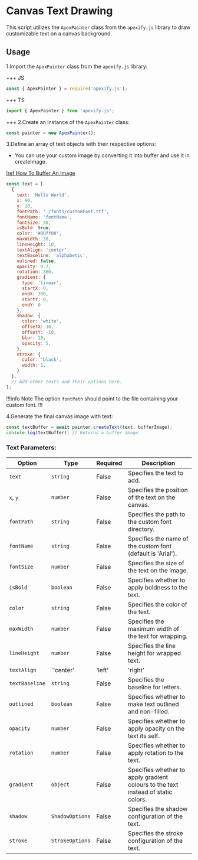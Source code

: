 # Canvas Text Drawing

This script utilizes the `ApexPainter` class from the `apexify.js` library to draw customizable text on a canvas background.

## Usage

1.Import the `ApexPainter` class from the `apexify.js` library:

+++ JS

```javascript
const { ApexPainter } = require('apexify.js'); 
```

+++ TS

```typescript
import { ApexPainter } from 'apexify.js'; 
```

+++
2.Create an instance of the `ApexPainter` class:

```javascript
const painter = new ApexPainter();
```

3.Define an array of text objects with their respective options:

- You can use your custom image by converting it into buffer and use it in createImage.

[!ref How To Buffer An Image](../Image-Enhancement/Buffer.md)

```javascript
const text = [
  {
    text: 'Hello World',
    x: 90,
    y: 20,
    fontPath: './fonts/customFont.ttf',
    fontName: 'fontName',
    fontSize: 30,
    isBold: true,
    color: '#00ff00',
    maxWidth: 30,
    lineHeight: 10,
    textAlign: 'center',
    textBaseline: 'alphabetic',
    oulined: false,
    opacity: 0.7,
    rotation: 360,
    gradient: {
      type: 'linear',
      startX: 0,
      endX: 300,
      startY: 0,
      endY: 0
    },
    shadow: {
      color: 'white',
      offsetX: 10,
      offsetY: -10,
      blur: 10,
      opacity: 5,
    },
    stroke: {
      color: 'black',
      width: 1,
    }
  },
  // Add other texts and their options here.
];
```

!!!info Note
 The option `fontPath` should point to the file containing your custom font.
!!!

4.Generate the final canvas image with text:

```javascript
const textBuffer = await painter.createText(text, bufferImage);
console.log(textBuffer); // Returns a buffer image.
```

### Text Parameters:

| Option         | Type                      | Required   | Description                                                                               |
| -------------- | ------------------------- | ---------- | ----------------------------------------------------------------------------------------- |
| `text`         | `string`                  | False        | Specifies the text to add.                                                                 |
| `x`, `y`       | `number`                  | False        | Specifies the position of the text on the canvas.                                          |
| `fontPath`     | `string`                  | False         | Specifies the path to the custom font directory.                                           |
| `fontName`     | `string`                  | False         | Specifies the name of the custom font (default is 'Arial').                                 |
| `fontSize`     | `number`                  | False        | Specifies the size of the text on the image.                                                |
| `isBold`       | `boolean`                 | False         | Specifies whether to apply boldness to the text.                                            |
| `color`        | `string`                  | False        | Specifies the color of the text.                                                            |
| `maxWidth`     | `number`                  | False         | Specifies the maximum width of the text for wrapping.                                       |
| `lineHeight`   | `number`                  | False         | Specifies the line height for wrapped text.                                                 |
| `textAlign`    | `'center' | 'left' | 'right' | 'start'` | No | Specifies the text alignment.                                                              |
| `textBaseline` | `string`                  | False         | Specifies the baseline for letters.                                                         |
| `outlined`       | `boolean`                 | False         | Specifies whether to make text outlined and non-filled.                                            |
| `opacity`       | `number`                 | False         | Specifies whether to apply opacity on the text its self.                                            |
| `rotation`       | `number`                 | False         | Specifies whether to apply rotation to the text.                                            |
| `gradient`       | `object`                 | False         | Specifies whether to apply gradient colours to the text instead of static colors.                                            |
| `shadow`       | `ShadowOptions`           | False         | Specifies the shadow configuration of the text.                                             |
| `stroke`       | `StrokeOptions`           | False         | Specifies the stroke configuration of the text.                                             |
